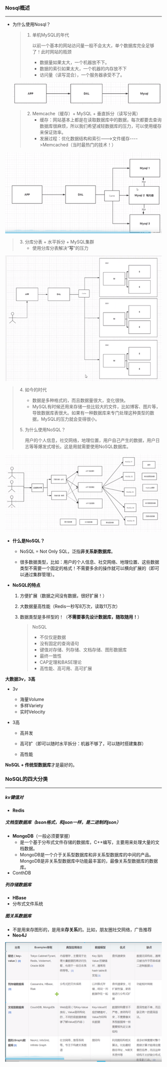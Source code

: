 ### Nosql概述

------

- 为什么使用Nosql？

  > 1. 单机MySQL的年代
  >
  >    以前一个基本的网站访问量一般不会太大，单个数据库完全足够了！此时网站的瓶颈
  >
  >    - 数据量如果太大，一个机器放不下。
  >    - 数据的索引如果太大，一个机器的内存放不下
  >    - 访问量（读写混合），一个服务器承受不了。

  ![image-20200909214208899](.\pictures\1.png)

  > 2. Memcache（缓存）+ MySQL + 垂直拆分（读写分离）
  >    - 缓存：网站基本上都是在读取数据库中的数据，每次都要去查询数据库很麻烦，所以我们希望减轻数据库的压力，可以使用缓存来保证效率。
  >    - 发展过程：优化数据结构和索引--->文件缓存---->Memcached（当时最热门的技术！）

![image-20200909215733400](.\pictures\2.png)

> 3. 分库分表 + 水平拆分 + MySQL集群
>    - 使用分库分表解决“**写**”的压力

![image-20200909220551816](.\pictures\3.png)

> 4. 如今的时代
>
>    - 数据是多种格式的，而且数据量很大，变化很快。
>    - MySQL有时候还用来存储一些比较大的文件，比如博客、图片等，导致数据库表很大。如果有一种数据库来专门处理这种类型的数据，MySQL的压力就会变得很小。
>
> 5. 为什么使用NoSQL？
>
>    用户的个人信息，社交网络，地理位置，用户自己产生的数据，用户日志等等爆发式增长。这是用就需要使用NoSQL数据库。

![image-20200909222141296](.\pictures\4.png)



- **什么是NoSQL？**

  - NoSQL = Not Only SQL，泛指**非关系新数据库**。

  - 很多数据类型，比如：用户的个人信息、社交网络、地理位置、这些数据类型不需要一个固定的格式！不需要多余的操作就可以横向扩展的（即可以通过集群管理）。

- **NoSQL的特点**

  1. 方便扩展（数据之间没有数据，很好扩展！）

  2. 大数据量高性能（Redis一秒写8万次，读取11万次）

  3. 数据类型是多样型的！（**不需要事先设计数据库，随取随用！**）

     >NoSQL
     >
     >- 不仅仅是数据
     >- 没有固定的查询语句
     >- 键值对存储、列存储、文档存储、图形数据库
     >- 最终一致性
     >- CAP定理和BASE理论
     >- 高性能、高可用、高可扩展



**大数据3v，3高**

- 3v

  - 海量Volume
  - 多样Variety
  - 实时Velocity

- 3高

  - 高并发

  - 高可扩（即可以随时水平拆分：机器不够了，可以随时搭建集群）

  - 高性能

    

**NoSQL + 传统型数据库**才是最好的。



### NoSQL的四大分类

---

##### kv键值对

- **Redis**

##### 文档型数据库（bson格式，和json一样，是二进制的json）

- **MongoDB**（一般必须要掌握）
  - 是一个基于分布式文件存储的数据库，C++编写，主要用来处理大量的文档数据。
  - MongoDB是一个介于关系型数据库和非关系型数据库的中间的产品。MongoDB是非关系型数据库中功能最丰富的，最像关系型数据库的数据库。
- ConthDB

##### 列存储数据库

- **HBase**
- 分布式文件系统

##### 图关系数据库

- 不是用来存图形的，是用来**存关系**的。比如，朋友圈社交网络，广告推荐
- **Neo4J**

![image-20200909233522023](.\pictures\5.png)